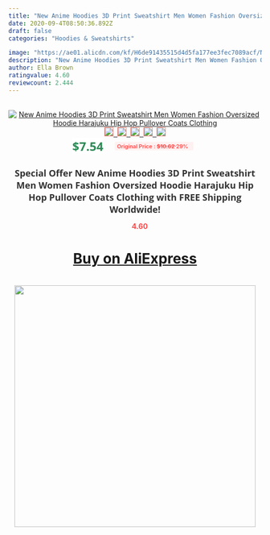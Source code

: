 ```yaml
---
title: "New Anime Hoodies 3D Print Sweatshirt Men Women Fashion Oversized Hoodie Harajuku Hip Hop Pullover Coats Clothing"
date: 2020-09-4T08:50:36.892Z
draft: false
categories: "Hoodies & Sweatshirts"

image: "https://ae01.alicdn.com/kf/H6de91435515d4d5fa177ee3fec7089acf/New-Anime-Hoodies-3D-Print-Sweatshirt-Men-Women-Fashion-Oversized-Hoodie-Harajuku-Hip-Hop-Pullover-Coats.jpg"
description: "New Anime Hoodies 3D Print Sweatshirt Men Women Fashion Oversized Hoodie Harajuku Hip Hop Pullover Coats Clothing"
author: Ella Brown
ratingvalue: 4.60
reviewcount: 2.444
---
```

<br>
<div style="text-align: center;">
<a href="https://s.click.aliexpress.com/e/_9whMM5" target="_blank" rel="nofollow noopener noreferrer"><img alt="New Anime Hoodies 3D Print Sweatshirt Men Women Fashion Oversized Hoodie Harajuku Hip Hop Pullover Coats Clothing" class="magnifier-image" src="https://ae01.alicdn.com/kf/H6de91435515d4d5fa177ee3fec7089acf/New-Anime-Hoodies-3D-Print-Sweatshirt-Men-Women-Fashion-Oversized-Hoodie-Harajuku-Hip-Hop-Pullover-Coats.jpg_640x640.jpg">
<br>
<img style="border:1px solid salmon" src="https://ae01.alicdn.com/kf/H6de91435515d4d5fa177ee3fec7089acf/New-Anime-Hoodies-3D-Print-Sweatshirt-Men-Women-Fashion-Oversized-Hoodie-Harajuku-Hip-Hop-Pullover-Coats.jpg_120x120.jpg">&nbsp;&nbsp;<img style="border:1px solid salmon" src="https://ae01.alicdn.com/kf/H0759a248cd1b47db875524426917dda2P/New-Anime-Hoodies-3D-Print-Sweatshirt-Men-Women-Fashion-Oversized-Hoodie-Harajuku-Hip-Hop-Pullover-Coats.jpg_120x120.jpg">&nbsp;&nbsp;<img style="border:1px solid salmon" src="https://ae01.alicdn.com/kf/H2b1deadcd6944d45998a74a040144eb9h/New-Anime-Hoodies-3D-Print-Sweatshirt-Men-Women-Fashion-Oversized-Hoodie-Harajuku-Hip-Hop-Pullover-Coats.jpg_120x120.jpg">&nbsp;&nbsp;<img style="border:1px solid salmon" src="https://ae01.alicdn.com/kf/H88c56c5d3cae4096945cd8da0d4d993dH/New-Anime-Hoodies-3D-Print-Sweatshirt-Men-Women-Fashion-Oversized-Hoodie-Harajuku-Hip-Hop-Pullover-Coats.jpg_120x120.jpg">&nbsp;&nbsp;<img style="border:1px solid salmon" src="https://ae01.alicdn.com/kf/H440730d8735f4273aab1ac2076cf9a9bI/New-Anime-Hoodies-3D-Print-Sweatshirt-Men-Women-Fashion-Oversized-Hoodie-Harajuku-Hip-Hop-Pullover-Coats.jpg_120x120.jpg"></a></div><br0>
<div style="text-align: center;"><span style="background-color: white; border: 0px; box-sizing: border-box; color: seagreen; display: inline-block; font-family: &quot;open sans&quot; , &quot;arial&quot; , &quot;helvetica&quot; , sans-serif , &quot;heiti&quot;; font-size: 24px; font-stretch: inherit; font-weight: 700; line-height: inherit; margin: 0px 10px 0px 0px; padding: 0px; vertical-align: middle;">$7.54 </span>
<span style="background: rgb(255 , 241 , 241); border-radius: 3px; border: 0px; box-sizing: border-box; color: #ff4747; display: inline-block; font-family: inherit; font-size: 12px; font-stretch: inherit; font-style: inherit; font-variant: inherit; font-weight: 600; line-height: inherit; margin: 0px; padding: 2px 5px; transform: scale(0.9); vertical-align: middle;">Original Price : <b style="text-decoration: line-through;">$10.62 </b> 29%&nbsp;&nbsp;</span></div>
<h1 style="color: #333333; display: inline-block; font-family: &quot;open sans&quot; , &quot;arial&quot; , &quot;helvetica&quot; , sans-serif , &quot;heiti&quot;; font-size: 18px; font-stretch: inherit; font-weight: 700; text-align: center;">Special Offer New Anime Hoodies 3D Print Sweatshirt Men Women Fashion Oversized Hoodie Harajuku Hip Hop Pullover Coats Clothing with FREE Shipping Worldwide!</h1>
<div style="color: #ff4747; text-align: center;">
<img src="https://4.bp.blogspot.com/-M0ZcTcb-5uY/XleCXlxnR4I/AAAAAAAAAEc/OrjgMkXV1oMQFaCRZj5HQwOCBcu3w1FegCPcBGAYYCw/s1600/star.png" style="height: 15px;">&nbsp;<b>4.60</b></div>
<div class="button_cont" align="center"><a class="buynow_a" href="https://s.click.aliexpress.com/e/_9whMM5" target="_blank" rel="nofollow noopener noreferrer"><H1>Buy on AliExpress</H1></a></div><br>
<div class="separator" style="clear: both; text-align: center;">
<img src="https://lh3.googleusercontent.com/-pTy5HemUv9M/XlePHvY0dAI/AAAAAAAAAE4/0nX5iRUoIWY8eMW9Dpxeirr157OZliDIgCLcBGAsYHQ/s1600/badge.gif" width="480">
</div>
